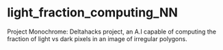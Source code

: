 # light_fraction_computing_NN
Project Monochrome: Deltahacks project, an A.I capable of computing the fraction of light vs dark pixels in an image of irregular polygons.
